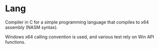 # Lang
Compiler in C for a simple programming language that compiles to x64 assembly (NASM syntax).

Windows x64 calling convention is used, and various test rely on Win API functions.

